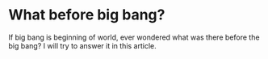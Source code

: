 # What before big bang?
If big bang is beginning of world, ever wondered what was there before the big bang? I will try to answer it in this article.